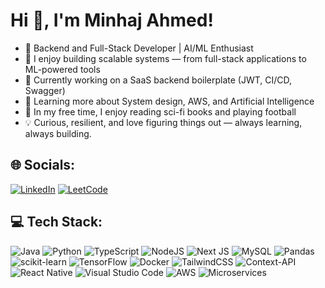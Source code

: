 # Hi 👋, I'm Minhaj Ahmed!
- 🔧 Backend and Full-Stack Developer | AI/ML Enthusiast
- 🤖 I enjoy building scalable systems — from full-stack applications to ML-powered tools
- 🚀 Currently working on a SaaS backend boilerplate (JWT, CI/CD, Swagger)
- 🌱 Learning more about System design, AWS, and Artificial Intelligence
- 📖 In my free time, I enjoy reading sci-fi books and playing football
- 💡 Curious, resilient, and love figuring things out — always learning, always building.


## 🌐 Socials:
[![LinkedIn](https://img.shields.io/badge/LinkedIn-%230077B5.svg?logo=linkedin&logoColor=white)](https://linkedin.com/in/www.linkedin.com/in/minhajahmed10) [![LeetCode](https://img.shields.io/badge/LeetCode-%23FFA116.svg?logo=leetcode&logoColor=white)](https://leetcode.com/u/minhaj14/)


## 💻 Tech Stack:
![Java](https://img.shields.io/badge/java-%23ED8B00.svg?style=for-the-badge&logo=openjdk&logoColor=white) ![Python](https://img.shields.io/badge/python-3670A0?style=for-the-badge&logo=python&logoColor=ffdd54) ![TypeScript](https://img.shields.io/badge/TypeScript-3178C6?style=for-the-badge&logo=typescript&logoColor=white) ![NodeJS](https://img.shields.io/badge/node.js-6DA55F?style=for-the-badge&logo=node.js&logoColor=white) ![Next JS](https://img.shields.io/badge/Next-black?style=for-the-badge&logo=next.js&logoColor=white) ![MySQL](https://img.shields.io/badge/mysql-4479A1.svg?style=for-the-badge&logo=mysql&logoColor=white) ![Pandas](https://img.shields.io/badge/pandas-%23150458.svg?style=for-the-badge&logo=pandas&logoColor=white) ![scikit-learn](https://img.shields.io/badge/scikit--learn-%23F7931E.svg?style=for-the-badge&logo=scikit-learn&logoColor=white) ![TensorFlow](https://img.shields.io/badge/TensorFlow-%23FF6F00.svg?style=for-the-badge&logo=TensorFlow&logoColor=white) ![Docker](https://img.shields.io/badge/docker-%230db7ed.svg?style=for-the-badge&logo=docker&logoColor=white) ![TailwindCSS](https://img.shields.io/badge/tailwindcss-%2338B2AC.svg?style=for-the-badge&logo=tailwind-css&logoColor=white) ![Context-API](https://img.shields.io/badge/Context--Api-000000?style=for-the-badge&logo=react) ![React Native](https://img.shields.io/badge/react_native-%2320232a.svg?style=for-the-badge&logo=react&logoColor=%2361DAFB) ![Visual Studio Code](https://img.shields.io/badge/VS%20Code-007ACC?style=for-the-badge&logo=visual-studio-code&logoColor=white) ![AWS](https://img.shields.io/badge/Amazon%20AWS-FF9900?style=for-the-badge&logo=amazonaws&logoColor=white) ![Microservices](https://img.shields.io/badge/Microservices-%236C3483.svg?style=for-the-badge&logo=databricks&logoColor=white)
